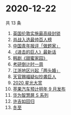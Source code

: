 # 2020-12-22

共 13 条

<!-- BEGIN ZHIHUSEARCH -->
<!-- 最后更新时间 Tue Dec 22 2020 10:30:49 GMT+0800 (CST) -->
1. [英国伦敦实施最高级封锁](https://www.zhihu.com/search?q=英国疫情)
1. [肖战入选最帅百人榜](https://www.zhihu.com/search?q=肖战)
1. [中国青年报评「做题家」](https://www.zhihu.com/search?q=中国青年报)
1. [《进击的巨人》最新话](https://www.zhihu.com/search?q=进击的巨人)
1. [韩剧《甜蜜家园》](https://www.zhihu.com/search?q=甜蜜家园)
1. [考研倒计时一周](https://www.zhihu.com/search?q=考研)
1. [江浙地区兴起「两头婚」](https://www.zhihu.com/search?q=两头婚)
1. [天官赐福疑似抄袭巨人](https://www.zhihu.com/search?q=天官赐福)
1. [2020 星光大赏](https://www.zhihu.com/search?q=星光大赏)
1. [苹果汽车预计明年 9 月发布](https://www.zhihu.com/search?q=苹果汽车)
1. [华为智慧屏 S 系列](https://www.zhihu.com/search?q=华为智慧屏)
1. [许吉如回归](https://www.zhihu.com/search?q=许吉如)
1. [冬至](https://www.zhihu.com/search?q=冬至)
<!-- END ZHIHUSEARCH -->
